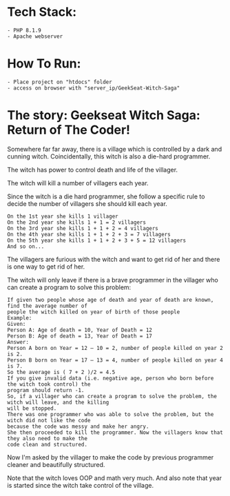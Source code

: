 # Tech Stack:

    - PHP 8.1.9
    - Apache webserver

# How To Run:

    - Place project on "htdocs" folder
    - access on browser with "server_ip/GeekSeat-Witch-Saga"

# The story: Geekseat Witch Saga: Return of The Coder!

Somewhere far far away, there is a village which is controlled by a dark and cunning witch.
Coincidentally, this witch is also a die-hard programmer.

The witch has power to control death and life of the villager.

The witch will kill a number of villagers each year.

Since the witch is a die hard programmer, she follow a specific rule to decide the number of villagers
she should kill each year.

    On the 1st year she kills 1 villager
    On the 2nd year she kills 1 + 1 = 2 villagers
    On the 3rd year she kills 1 + 1 + 2 = 4 villagers
    On the 4th year she kills 1 + 1 + 2 + 3 = 7 villagers
    On the 5th year she kills 1 + 1 + 2 + 3 + 5 = 12 villagers
    And so on...

The villagers are furious with the witch and want to get rid of her and there is one way to get rid of
her.

The witch will only leave if there is a brave programmer in the villager who can create a program to
solve this problem:

    If given two people whose age of death and year of death are known, find the average number of
    people the witch killed on year of birth of those people
    Example:
    Given:
    Person A: Age of death = 10, Year of Death = 12
    Person B: Age of death = 13, Year of Death = 17
    Answer:
    Person A born on Year = 12 – 10 = 2, number of people killed on year 2 is 2.
    Person B born on Year = 17 – 13 = 4, number of people killed on year 4 is 7.
    So the average is ( 7 + 2 )/2 = 4.5
    If you give invalid data (i.e. negative age, person who born before the witch took control) the
    program should return -1.
    So, if a villager who can create a program to solve the problem, the witch will leave, and the killing
    will be stopped.
    There was one programmer who was able to solve the problem, but the witch did not like the code
    because the code was messy and make her angry.
    She then proceeded to kill the programmer. Now the villagers know that they also need to make the
    code clean and structured.

Now I'm asked by the villager to make the code by previous programmer cleaner and beautifully
structured.

Note that the witch loves OOP and math very much. And also note that year is started since the
witch take control of the village.
